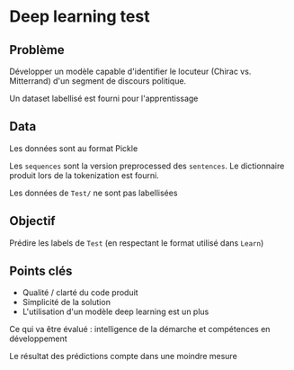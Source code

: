 # Deep learning test

## Problème

Développer un modèle capable d'identifier le locuteur (Chirac vs. Mitterrand) d'un segment de discours politique.

Un dataset labellisé est fourni pour l'apprentissage

## Data

Les données sont au format Pickle

Les `sequences` sont la version preprocessed des `sentences`. Le dictionnaire produit lors de la tokenization est fourni.

Les données de `Test/` ne sont pas labellisées

## Objectif

Prédire les labels de  `Test` (en respectant le format utilisé dans `Learn`)

## Points clés

- Qualité / clarté du code produit
- Simplicité de la solution
- L'utilisation d'un modèle deep learning est un plus

Ce qui va être évalué : intelligence de la démarche et compétences en développement

Le résultat des prédictions compte dans une moindre mesure
